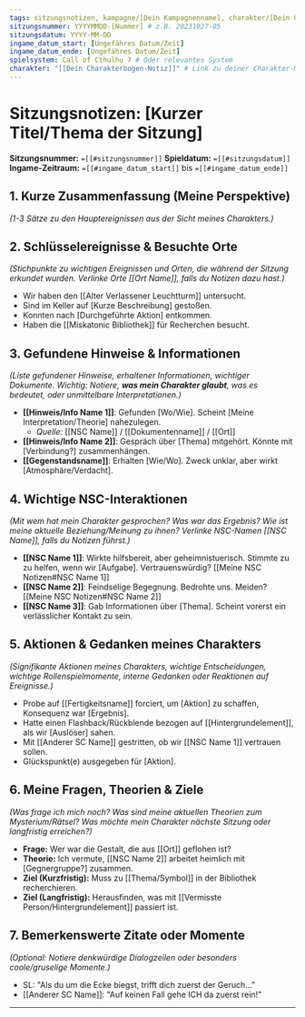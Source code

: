 ```yaml
---
tags: sitzungsnotizen, kampagne/[Dein Kampagnenname], charakter/[Dein Charaktername]
sitzungsnummer: YYYYMMDD-[Nummer] # z.B. 20231027-05
sitzungsdatum: YYYY-MM-DD
ingame_datum_start: [Ungefähres Datum/Zeit]
ingame_datum_ende: [Ungefähres Datum/Zeit]
spielsystem: Call of Cthulhu 7 # Oder relevantes System
charakter: "[[Dein Charakterbogen-Notiz]]" # Link zu deiner Charakter-Notiz
---
```


# Sitzungsnotizen: [Kurzer Titel/Thema der Sitzung]

**Sitzungsnummer:** `=[[#sitzungsnummer]]`
**Spieldatum:** `=[[#sitzungsdatum]]`
**Ingame-Zeitraum:** `=[[#ingame_datum_start]]` bis `=[[#ingame_datum_ende]]`

## 1. Kurze Zusammenfassung (Meine Perspektive)
*(1-3 Sätze zu den Hauptereignissen aus der Sicht meines Charakters.)*

## 2. Schlüsselereignisse & Besuchte Orte
*(Stichpunkte zu wichtigen Ereignissen und Orten, die während der Sitzung erkundet wurden. Verlinke Orte [[Ort Name]], falls du Notizen dazu hast.)*
*   Wir haben den [[Alter Verlassener Leuchtturm]] untersucht.
*   Sind im Keller auf [Kurze Beschreibung] gestoßen.
*   Konnten nach [Durchgeführte Aktion] entkommen.
*   Haben die [[Miskatonic Bibliothek]] für Recherchen besucht.

## 3. Gefundene Hinweise & Informationen
*(Liste gefundener Hinweise, erhaltener Informationen, wichtiger Dokumente. Wichtig: Notiere, **was mein Charakter glaubt**, was es bedeutet, oder unmittelbare Interpretationen.)*
*   **[[Hinweis/Info Name 1]]**: Gefunden [Wo/Wie]. Scheint [Meine Interpretation/Theorie] nahezulegen.
    *   *Quelle:* [[NSC Name]] / [[Dokumentenname]] / [[Ort]]
*   **[[Hinweis/Info Name 2]]**: Gespräch über [Thema] mitgehört. Könnte mit [Verbindung?] zusammenhängen.
*   **[[Gegenstandsname]]**: Erhalten [Wie/Wo]. Zweck unklar, aber wirkt [Atmosphäre/Verdacht].

## 4. Wichtige NSC-Interaktionen
*(Mit wem hat mein Charakter gesprochen? Was war das Ergebnis? Wie ist meine aktuelle Beziehung/Meinung zu ihnen? Verlinke NSC-Namen [[NSC Name]], falls du Notizen führst.)*
*   **[[NSC Name 1]]**: Wirkte hilfsbereit, aber geheimnistuerisch. Stimmte zu zu helfen, wenn wir [Aufgabe]. Vertrauenswürdig? [[Meine NSC Notizen#NSC Name 1]]
*   **[[NSC Name 2]]**: Feindselige Begegnung. Bedrohte uns. Meiden? [[Meine NSC Notizen#NSC Name 2]]
*   **[[NSC Name 3]]**: Gab Informationen über [Thema]. Scheint vorerst ein verlässlicher Kontakt zu sein.

## 5. Aktionen & Gedanken meines Charakters
*(Signifikante Aktionen *meines* Charakters, wichtige Entscheidungen, wichtige Rollenspielmomente, interne Gedanken oder Reaktionen auf Ereignisse.)*
*   Probe auf [[Fertigkeitsname]] forciert, um [Aktion] zu schaffen, Konsequenz war [Ergebnis].
*   Hatte einen Flashback/Rückblende bezogen auf [[Hintergrundelement]], als wir [Auslöser] sahen.
*   Mit [[Anderer SC Name]] gestritten, ob wir [[NSC Name 1]] vertrauen sollen.
*   Glückspunkt(e) ausgegeben für [Aktion].

## 6. Meine Fragen, Theorien & Ziele
*(Was frage ich mich noch? Was sind meine aktuellen Theorien zum Mysterium/Rätsel? Was möchte mein Charakter nächste Sitzung oder langfristig erreichen?)*
*   **Frage:** Wer war die Gestalt, die aus [[Ort]] geflohen ist?
*   **Theorie:** Ich vermute, [[NSC Name 2]] arbeitet heimlich mit [Gegnergruppe?] zusammen.
*   **Ziel (Kurzfristig):** Muss zu [[Thema/Symbol]] in der Bibliothek recherchieren.
*   **Ziel (Langfristig):** Herausfinden, was mit [[Vermisste Person/Hintergrundelement]] passiert ist.

## 7. Bemerkenswerte Zitate oder Momente
*(Optional: Notiere denkwürdige Dialogzeilen oder besonders coole/gruselige Momente.)*
*   SL: "Als du um die Ecke biegst, trifft dich zuerst der Geruch..."
*   [[Anderer SC Name]]: "Auf keinen Fall gehe ICH da zuerst rein!"

---